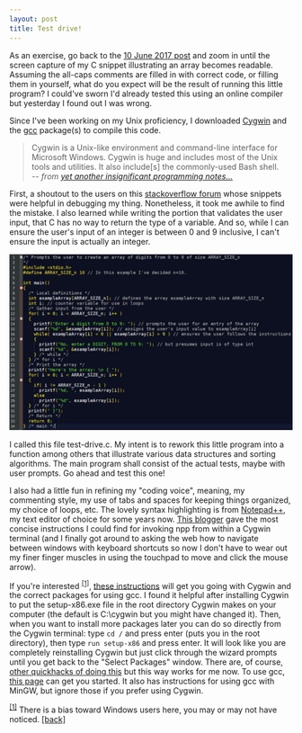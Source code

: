 ```yaml
---
layout: post
title: Test drive! 
---
```

As an exercise, go back to the [10 June 2017 post](https://wh33les.github.io/Structures-in-C/) and zoom in until the screen capture of my C snippet illustrating an array becomes readable.  Assuming the all-caps comments are filled in with correct code, or filling them in yourself, what do you expect will be the result of running this little program?  I could've sworn I'd already tested this using an online compiler but yesterday I found out I was wrong.

Since I've been working on my Unix proficiency, I downloaded [Cygwin](https://www.cygwin.com/) and the [gcc](https://gcc.gnu.org/) package(s) to compile this code.  
>Cygwin is a Unix-like environment and command-line interface for Microsoft Windows. Cygwin is huge and includes most of the Unix tools and utilities. It also include[s] the commonly-used Bash shell.
<br> _-- from <a href="https://www3.ntu.edu.sg/home/ehchua/programming/index.html">yet another insignificant programming notes...</a>_

First, a shoutout to the users on this [stackoverflow forum](https://stackoverflow.com/questions/21922469/how-do-i-assign-values-to-an-array-using-scanf-within-a-for-loop) whose snippets were helpful in debugging my thing.  Nonetheless, it took me awhile to find the mistake.  I also learned while writing the portion that validates the user input, that C has no way to return the type of a variable.  And so, while I can ensure the user's input of an integer is between 0 and 9 inclusive, I can't ensure the input is actually an integer.

<!--<img src="https://wh33les.github.io/images/seasonedC.png" title="seasoned C" height="100%" width="100%">-->
![Seasoned C](./images/seasonedC.png)

I called this file test-drive.c.  My intent is to rework this little program into a function among others that illustrate various data structures and sorting algorithms.  The main program shall consist of the actual tests, maybe with user prompts.  Go ahead and test this one!  

I also had a little fun in refining my "coding voice", meaning, my commenting style, my use of tabs and spaces for keeping things organized, my choice of loops, etc.  The lovely syntax highlighting is from [Notepad++](https://notepad-plus-plus.org/), my text editor of choice for some years now.  [This blogger](https://codedvisions.blogspot.com/2014/12/opening-files-in-notepad-from-cygwin.html) gave the most concise instructions I could find for invoking npp from within a Cygwin terminal (and I finally got around to asking the web how to navigate between windows with keyboard shortcuts so now I don't have to wear out my finer finger muscles in using the touchpad to move and click the mouse arrow).

If you're interested <sup id="a1">[[1]](#f1)</sup>, [these instructions](https://web.cecs.pdx.edu/~pkwong/ECE103_files/Resources/Compiler/C_GNU/GCC_Installation/How_to_Install_Cygwin+GCC.htm) will get you going with Cygwin and the correct packages for using gcc.  I found it helpful after installing Cygwin to put the setup-x86.exe file in the root directory Cygwin makes on your computer (the default is C:\cygwin but you might have changed it).  Then, when you want to install more packages later you can do so directly from the Cygwin terminal: type `cd /` and press enter (puts you in the root directory), then type `run setup-x86` and press enter.  It will look like you are completely reinstalling Cygwin but just click through the wizard prompts until you get back to the "Select Packages" window.  There are, of course, [other quickhacks of doing this](https://github.com/transcode-open/apt-cyg) but this way works for me now.  To use gcc, [this page](https://www3.ntu.edu.sg/home/ehchua/programming/cpp/gcc_make.html#zz-1.3) can get you started.  It also has instructions for using gcc with MinGW, but ignore those if you prefer using Cygwin.     

<sup id="f1"><a href="https://stackoverflow.com/questions/25579868/how-to-add-footnotes-to-github-flavoured-markdown">[1]</a></sup> There is a bias toward Windows users here, you may or may not have noticed. [[back]](#a1)
